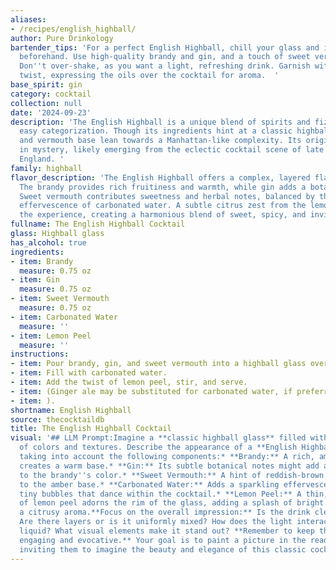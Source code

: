 ```yaml
---
aliases:
- /recipes/english_highball/
author: Pure Drinkology
bartender_tips: 'For a perfect English Highball, chill your glass and ingredients
  beforehand. Use high-quality brandy and gin, and a touch of sweet vermouth for complexity.
  Don''t over-shake, as you want a light, refreshing drink. Garnish with a lemon peel
  twist, expressing the oils over the cocktail for aroma.  '
base_spirit: gin
category: cocktail
collection: null
date: '2024-09-23'
description: 'The English Highball is a unique blend of spirits and fizz, defying
  easy categorization. Though its ingredients hint at a classic highball, its brandy
  and vermouth base lean towards a Manhattan-like complexity. Its origin is shrouded
  in mystery, likely emerging from the eclectic cocktail scene of late 19th century
  England. '
family: highball
flavor_description: 'The English Highball offers a complex, layered flavor profile.
  The brandy provides rich fruitiness and warmth, while gin adds a botanical spice.
  Sweet vermouth contributes sweetness and herbal notes, balanced by the refreshing
  effervescence of carbonated water. A subtle citrus zest from the lemon peel completes
  the experience, creating a harmonious blend of sweet, spicy, and invigorating notes. '
fullname: The English Highball Cocktail
glass: Highball glass
has_alcohol: true
ingredients:
- item: Brandy
  measure: 0.75 oz
- item: Gin
  measure: 0.75 oz
- item: Sweet Vermouth
  measure: 0.75 oz
- item: Carbonated Water
  measure: ''
- item: Lemon Peel
  measure: ''
instructions:
- item: Pour brandy, gin, and sweet vermouth into a highball glass over ice cubes.
- item: Fill with carbonated water.
- item: Add the twist of lemon peel, stir, and serve.
- item: (Ginger ale may be substituted for carbonated water, if preferred.
- item: ).
shortname: English Highball
source: thecocktaildb
title: The English Highball Cocktail
visual: '## LLM Prompt:Imagine a **classic highball glass** filled with a symphony
  of colors and textures. Describe the appearance of a **English Highball** cocktail,
  taking into account the following components:* **Brandy:** A rich, amber hue that
  creates a warm base.* **Gin:** Its subtle botanical notes might add a slight shimmer
  to the brandy''s color.* **Sweet Vermouth:** A hint of reddish-brown, adding complexity
  to the amber base.* **Carbonated Water:** Adds a sparkling effervescence, creating
  tiny bubbles that dance within the cocktail.* **Lemon Peel:** A thin, elegant twist
  of lemon peel adorns the rim of the glass, adding a splash of bright yellow and
  a citrusy aroma.**Focus on the overall impression:** Is the drink clear or opaque?
  Are there layers or is it uniformly mixed? How does the light interact with the
  liquid? What visual elements make it stand out? **Remember to keep the description
  engaging and evocative.** Your goal is to paint a picture in the reader''s mind,
  inviting them to imagine the beauty and elegance of this classic cocktail. '
---
```



